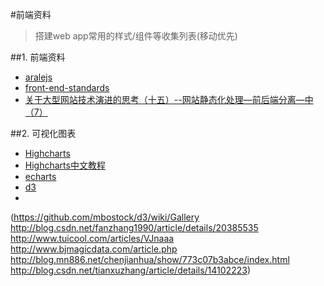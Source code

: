 #前端资料
>搭建web app常用的样式/组件等收集列表(移动优先)

##1. 前端资料

- [aralejs](https://github.com/aralejs/aralejs.org/)
- [front-end-standards](http://front-end-standards.com/)
- [关于大型网站技术演进的思考（十五）--网站静态化处理—前后端分离—中（7）](http://blog.jobbole.com/84590/)

##2. 可视化图表

- [Highcharts](http://www.highcharts.com/)
- [Highcharts中文教程](http://www.hcharts.cn/demo/index.php?p=13)
- [echarts](http://echarts.baidu.com/)
- [d3](http://d3js.org/)
- 
 (https://github.com/mbostock/d3/wiki/Gallery
 http://blog.csdn.net/fanzhang1990/article/details/20385535
 http://www.tuicool.com/articles/VJnaaa
 http://www.bjmagicdata.com/article.php
 http://blog.mn886.net/chenjianhua/show/773c07b3abce/index.html
 http://blog.csdn.net/tianxuzhang/article/details/14102223)

